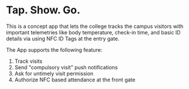# Tap. Show. Go.
This is a concept app that lets the college tracks the campus visitors with important telemetries like body temperature, check-in time, and basic ID details via using NFC ID Tags at the entry gate.

The App supports the following feature:

1. Track visits
2. Send "compulsory visit" push notifications
3. Ask for untimely visit permission
4. Authorize NFC based attendance at the front gate
